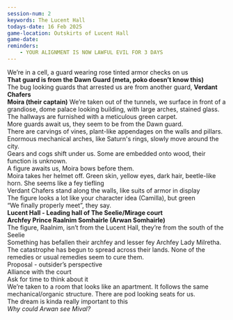 ```yaml
---
session-num: 2
keywords: The Lucent Hall
todays-date: 16 Feb 2025
game-location: Outskirts of Lucent Hall
game-date: 
reminders:
    - YOUR ALIGNMENT IS NOW LAWFUL EVIL FOR 3 DAYS
---
```

We’re in a cell, a guard wearing rose tinted armor checks on us\
**That guard is from the Dawn Guard (meta, poko doesn’t know this)**\
The bug looking guards that arrested us are from another guard, **Verdant Chafers**\
**Moira (their captain)**
We’re taken out of the tunnels, we surface in front of a grandiose, dome palace looking building, with large arches, stained glass. The hallways are furnished with a meticulous green carpet. \
More guards await us, they seem to be from the Dawn guard. \
There are carvings of vines, plant-like appendages on the walls and pillars. \
Enormous mechanical arches, like Saturn's rings, slowly move around the city.\
Gears and cogs shift under us. Some are embedded onto wood, their function is unknown. \
A figure awaits us, Moira bows before them. \
Moira takes her helmet off. Green skin, yellow eyes, dark hair, beetle-like horn. She seems like a fey tiefling \
Verdant Chafers stand along the walls, like suits of armor in display \
The figure looks a lot like your character idea (Camilla), but green \
“We finally properly meet”, they say. \
**Lucent Hall - Leading hall of The Seelie/Mirage court**\
**Archfey Prince Raalnim Somhairle (Arwan Somhairle)**\
The figure, Raalnim, isn’t from the Lucent Hall, they’re from the south of the Seelie\
Something has befallen their archfey and lesser fey Archfey Lady Milretha. The catastrophe has begun to spread across their lands. None of the remedies or usual remedies seem to cure them.\
Proposal - outsider’s perspective\
Alliance with the court\
Ask for time to think about it\
We’re taken to a room that looks like an apartment. It follows the same mechanical/organic structure. There are pod looking seats for us.\
The dream is kinda really important to this\
_Why could Arwan see Mival?_
